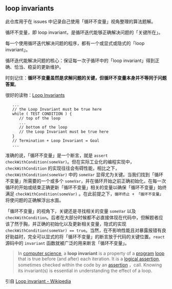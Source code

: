 ## loop invariants

此仓库用于在 issues 中记录自己使用「循环不变量」视角整理的算法题解。

循环不变量，即 loop invariant，是循环迭代能够正确解决问题的「关键所在」。

每一个使用循环迭代解决问题的程序，都有一个或显式或隐式的「loop invariant」。

循环迭代能解决问题的核心：保证每一次子循环中的「loop invariant」得到正确、恰当、稳妥的更新维护。

时刻记住：**循环不变量虽然是求解问题的关键，但循环不变量本身并不等同于问题答案**。

很好的读物：[Loop Invariants](https://www.cs.miami.edu/home/burt/learning/Math120.1/Notes/LoopInvar.html)

```
   ...
   // the Loop Invariant must be true here
   while ( TEST CONDITION ) {
      // top of the loop
      ...
      // bottom of the loop
      // the Loop Invariant must be true here
   }
   // Termination + Loop Invariant = Goal
   ...
```

准确的说，「循环不变量」是一个断言，就是 `assert checkWithCondition(someVar)`。但在实际工业化的编程实现中，`checkWithCondition` 的实现往往会有碍性能，相比之下，`checkWithCondition(someVar)` 中的 `someVar` 显得尤为关键。当我们找到「循环不变量」所需要的一个或多个 `someVar`，并在循环开始之前正确初始化，在每一次循环的开始或结束正确更新「循环不变量」相关的变量以确保「循环不变量」始终满足 `checkWithCondition(someVar)` 。在此前提之下，`循环终止 + 「循环不变量」`将使问题的正确解浮出水面。

「循环不变量」的视角下，关键还是寻找相关的变量 `someVar` 以及 `checkWithCondition`。后者在大部分时候都不必直接体现在代码中，但解题者应该了然于胸，并正确的初始化以及更新相关变量，隐式的实现 `checkWithCondition(someVar) == true`。当然，在不影响性能且对暴露报错有良好助益时，完全可以显式的将「循环不变量」的断言放于代码的关键位置。`react` 源码中的 `invariant` 函数就被广泛的用来断言「循环不变量」。

> In [computer science](https://en.wikipedia.org/wiki/Computer_science), a **loop invariant** is a property of a [program](https://en.wikipedia.org/wiki/Computer_program) [loop](https://en.wikipedia.org/wiki/Control_flow#Loops) that is true before (and after) each iteration. It is a [logical assertion](https://en.wikipedia.org/wiki/Logical_assertion), sometimes checked within the code by an [assertion](https://en.wikipedia.org/wiki/Assertion_(software_development)) ，call. Knowing its invariant(s) is essential in understanding the effect of a loop.

引自 [Loop invariant - Wikipedia](https://en.wikipedia.org/wiki/Loop_invariant)


